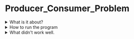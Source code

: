 # Producer_Consumer_Problem
<details>
  <summary>What is it about?</summary>
  <p>This program is to understand how semaphores and threading works.</p>
  <p>It controlls when values are placed into the buffer (producer) and values taken out (consumer).</p>
</details>
<details>
  <summary>How to run the program</summary>
  <ol>
    <li>Download the "Program_Files" and place it in a location on your PC.</li>
    <li>In terminal, set your directory to location of "Program_Files".</li>
    <li>Use gcc to complie the source code.</li>
      <ul>
        <li>$ gcc producer.c -pthread -lrt -o producer</li>
        <li>$ gcc consumer.c -pthread -lrt -o consumer</li>
      </ul>
    <li>Run both programs at the same time to see the code working.</li>
    <ul>
      <li>$ ./producer & ./consumer &</li>
    </ul>
  </ol>
</details>
<details>
  <summary>What didn't work well.</summary>
  <p>This is the first time working with semaphores and pthread to get both programs to work with each other.</p>
  <p>I had a lot of issues trying to get the producer to come up first because it kept on going to the consumer portion first.</p>
  <p>I also had the issue of the producer and the consumer running at the same time. I was able to fix this by using sleep() in the consumer portion only.</p>
  <p>I was not able to get the consumer to wait in the begining and still working on trying to fix this problem.</p>
</details>
